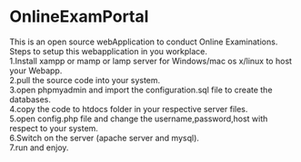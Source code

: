 # OnlineExamPortal
This is an open source webApplication to conduct Online Examinations.<br>
Steps to setup this webapplication in you workplace.<br>
1.Install xampp or mamp or lamp server for Windows/mac os x/linux to host your Webapp.<br>
2.pull the source code into your system.<br>
3.open phpmyadmin and import the configuration.sql file to create the databases.<br>
4.copy the code to htdocs folder in your respective server files.<br>
5.open config.php file and change the username,password,host with respect to your system.<br>
6.Switch on the server (apache server and mysql).<br>
7.run and enjoy.<br>



